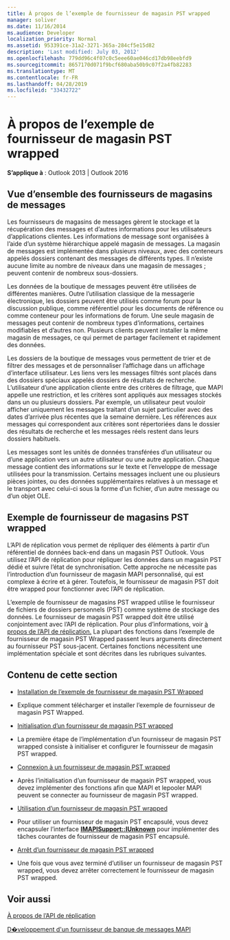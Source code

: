 ```yaml
---
title: À propos de l’exemple de fournisseur de magasin PST wrapped
manager: soliver
ms.date: 11/16/2014
ms.audience: Developer
localization_priority: Normal
ms.assetid: 953391ce-31a2-3271-365a-284cf5e15d82
description: 'Last modified: July 03, 2012'
ms.openlocfilehash: 779dd96c4f07c0c5eee60ae046cd17db98eebfd9
ms.sourcegitcommit: 8657170d071f9bcf680aba50b9c07f2a4fb82283
ms.translationtype: MT
ms.contentlocale: fr-FR
ms.lasthandoff: 04/28/2019
ms.locfileid: "33432722"
---
```

# <a name="about-the-sample-wrapped-pst-store-provider"></a>À propos de l’exemple de fournisseur de magasin PST wrapped

 
  
**S’applique à** : Outlook 2013 | Outlook 2016 
  
## <a name="overview-of-message-store-providers"></a>Vue d’ensemble des fournisseurs de magasins de messages

Les fournisseurs de magasins de messages gèrent le stockage et la récupération des messages et d’autres informations pour les utilisateurs d’applications clientes. Les informations de message sont organisées à l’aide d’un système hiérarchique appelé magasin de messages. La magasin de messages est implémentée dans plusieurs niveaux, avec des conteneurs appelés dossiers contenant des messages de différents types. Il n’existe aucune limite au nombre de niveaux dans une magasin de messages ; peuvent contenir de nombreux sous-dossiers.
  
Les données de la boutique de messages peuvent être utilisées de différentes manières. Outre l’utilisation classique de la messagerie électronique, les dossiers peuvent être utilisés comme forum pour la discussion publique, comme référentiel pour les documents de référence ou comme conteneur pour les informations de forum. Une seule magasin de messages peut contenir de nombreux types d’informations, certaines modifiables et d’autres non. Plusieurs clients peuvent installer la même magasin de messages, ce qui permet de partager facilement et rapidement des données.
  
Les dossiers de la boutique de messages vous permettent de trier et de filtrer des messages et de personnaliser l’affichage dans un affichage d’interface utilisateur. Les liens vers les messages filtrés sont placés dans des dossiers spéciaux appelés dossiers de résultats de recherche. L’utilisateur d’une application cliente entre des critères de filtrage, que MAPI appelle une restriction, et les critères sont appliqués aux messages stockés dans un ou plusieurs dossiers. Par exemple, un utilisateur peut vouloir afficher uniquement les messages traitant d’un sujet particulier avec des dates d’arrivée plus récentes que la semaine dernière. Les références aux messages qui correspondent aux critères sont répertoriées dans le dossier des résultats de recherche et les messages réels restent dans leurs dossiers habituels.
  
Les messages sont les unités de données transférées d’un utilisateur ou d’une application vers un autre utilisateur ou une autre application. Chaque message contient des informations sur le texte et l’enveloppe de message utilisées pour la transmission. Certains messages incluent une ou plusieurs pièces jointes, ou des données supplémentaires relatives à un message et le transport avec celui-ci sous la forme d’un fichier, d’un autre message ou d’un objet OLE.
  
## <a name="the-sample-wrapped-pst-store-provider"></a>Exemple de fournisseur de magasins PST wrapped

L’API de réplication vous permet de répliquer des éléments à partir d’un référentiel de données back-end dans un magasin PST Outlook. Vous utilisez l’API de réplication pour répliquer les données dans un magasin PST dédié et suivre l’état de synchronisation. Cette approche ne nécessite pas l’introduction d’un fournisseur de magasin MAPI personnalisé, qui est complexe à écrire et à gérer. Toutefois, le fournisseur de magasin PST doit être wrapped pour fonctionner avec l’API de réplication.
  
L’exemple de fournisseur de magasins PST wrapped utilise le fournisseur de fichiers de dossiers personnels (PST) comme système de stockage des données. Le fournisseur de magasin PST wrapped doit être utilisé conjointement avec l’API de réplication. Pour plus d’informations, voir [à propos de l’API de réplication.](about-the-replication-api.md) La plupart des fonctions dans l’exemple de fournisseur de magasin PST Wrapped passent leurs arguments directement au fournisseur PST sous-jacent. Certaines fonctions nécessitent une implémentation spéciale et sont décrites dans les rubriques suivantes.
  
## <a name="in-this-section"></a>Contenu de cette section

- [Installation de l’exemple de fournisseur de magasin PST Wrapped](installing-the-sample-wrapped-pst-store-provider.md)
    
- Explique comment télécharger et installer l’exemple de fournisseur de magasin PST Wrapped.
    
- [Initialisation d’un fournisseur de magasin PST wrapped](initializing-a-wrapped-pst-store-provider.md)
    
- La première étape de l’implémentation d’un fournisseur de magasin PST wrapped consiste à initialiser et configurer le fournisseur de magasin PST wrapped.
    
- [Connexion à un fournisseur de magasin PST wrapped](logging-on-to-a-wrapped-pst-store-provider.md)
    
- Après l’initialisation d’un fournisseur de magasin PST wrapped, vous devez implémenter des fonctions afin que MAPI et lepooler MAPI peuvent se connecter au fournisseur de magasin PST wrapped.
    
- [Utilisation d’un fournisseur de magasin PST wrapped](using-a-wrapped-pst-store-provider.md)
    
- Pour utiliser un fournisseur de magasin PST encapsulé, vous devez encapsuler l’interface **[IMAPISupport::IUnknown](imapisupportiunknown.md)** pour implémenter des tâches courantes de fournisseur de magasin PST encapsulé. 
    
- [Arrêt d’un fournisseur de magasin PST wrapped](shutting-down-a-wrapped-pst-store-provider.md)
    
- Une fois que vous avez terminé d’utiliser un fournisseur de magasin PST wrapped, vous devez arrêter correctement le fournisseur de magasin PST wrapped.
    
## <a name="see-also"></a>Voir aussi



[À propos de l’API de réplication](about-the-replication-api.md)
  
[D�veloppement d'un fournisseur de banque de messages MAPI](developing-a-mapi-message-store-provider.md)


